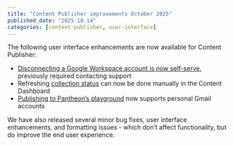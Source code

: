 ```yaml
---
title: "Content Publisher improvements October 2025"
published_date: "2025-10-14"
categories: [content-publisher, user-interface]
---
```

The following user interface enhancements are now available for Content Publisher: 

* [Disconnecting a Google Workspace account is now self-serve](https://docs.content.pantheon.io/accounts#h.n1p26rh2cl4o), previously required contacting support 
* Refreshing [collection status](https://docs.content.pantheon.io/glossary#h.9ihsmmdq0l5t) can now be done manually in the Content Dashboard 
* [Publishing to Pantheon’s playground](https://docs.content.pantheon.io/quickstart) now supports personal Gmail accounts 

We have also released several minor bug fixes, user interface enhancements, and formatting issues - which don’t affect functionality, but do improve the end user experience.

